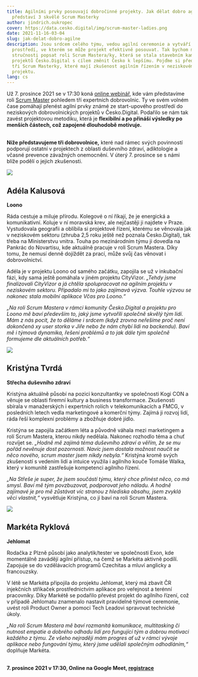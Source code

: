 ```yaml
---
title: Agilními prvky posouvají dobročinné projekty. Jak dělat dobro agilně
  představí 3 skvělé Scrum Masterky
author: jindrich.oukropec
cover: https://data.cesko.digital/img/scrum-master-ladies.png
date: 2021-11-16-03-04
slug: jak-delat-dobro-agilne
description: Jsou srdcem celého týmu, vedou agilní ceremonie a vytváří
  prostředí, ve kterém se může projekt efektivně posouvat. Tak bychom mohli ve
  stručnosti popsat roli Scrum Mastera/ky, která se stala stavebním kamenem
  projektů Česko.Digital s cílem změnit Česko k lepšímu. Pojďme si představit
  tři Scrum Masterky, které mají zkušenost agilním řízením v neziskovém
  projektu.
lang: cs
---
```

Už 7. prosince 2021 se v 17:30 koná [online webinář](https://cesko.digital/portal-dobrovolnika/), kde vám představíme roli [Scrum Master](https://cesko-digital.atlassian.net/wiki/spaces/CD/pages/87470076/Scrum+Master) pohledem tří expertních dobrovolnic. Ty ve svém volném čase pomáhají přenést agilní prvky známé ze start-upového prostředí do neziskových dobrovolnických projektů v Česko.Digital. Podařilo se nám tak zavést projektovou metodiku, která je **flexibilní a po přináší výsledky po menších částech, což zapojené dlouhodobě motivuje.** 

**\
Níže představujeme tři dobrovolnice,** které nad rámec svých povinností podporují ostatní v projektech z oblasti duševního zdraví, adiktologie a včasné prevence závažných onemocnění. V úterý 7. prosince se s námi blíže podělí o jejich zkušenosti.

![](https://data.cesko.digital/img/adela-kalusova.jpg)

## Adéla Kalusová 

**Loono**

Ráda cestuje a miluje přírodu. Kolegové o ní říkají, že je energická a komunikativní. Koluje v ní moravská krev, ale nejčastěji ji najdete v Praze. Vystudovala geografii a oblíbila si projektové řízení, kterému se věnovala jak v neziskovém sektoru (zhruba 2,5 roku ještě než poznala Česko.Digital), tak třeba na Ministerstvu vnitra. Touha po mezinárodním týmu ji dovedla na Pankrác do Novartisu, kde aktuálně pracuje v roli Scrum Mastera. Díky tomu, že nemusí denně dojíždět za prací, může svůj čas věnovat i dobrovolnictví.

Adéla je v projektu Loono od samého začátku, zapojila se už v inkubační fázi, kdy sama ještě pomáhala v jiném projektu CityVizor. *„Tehdy jsme finalizovali CityVizor a já chtěla spolupracovat na agilním projektu v neziskovém sektoru. Připadalo mi to jako zajímavá výzva. Touhle výzvou se nakonec stala mobilní aplikace Včas pro Loono.“* 

*„Na roli Scrum Mastera v rámci komunity Česko.Digital a projektu pro Loono mě baví především to, jaký jsme vytvořili společně skvělý tým lidí. Mám z nás pocit, že to děláme i srdcem (když zrovna neřešíme proč není dokončená xy user storka v Jiře nebo že nám chybí lidi na backendu). Baví mě i týmová dynamika, řešení problémů a to jak dále tým společně formujeme dle aktuálních potřeb.“*

![](https://data.cesko.digital/img/kristyna-tvrda.jpg)

## Kristýna Tvrdá

**Střecha duševního zdraví**

Kristýna aktuálně působí na pozici konzultantky ve společnosti Kogi CON a věnuje se oblasti firemní kultury a business transformace. Zkušenosti sbírala v manažerských i expertních rolích v telekomunikacích a FMCG, v posledních letech vedla marketingové a komerční týmy. Zajímá ji rozvoj lidí, ráda řeší komplexní problémy a zbožňuje dobré jídlo.

Kristýna se zapojila začátkem léta a původně váhala mezi marketingem a rolí Scrum Mastera, kterou nikdy nedělala. Nakonec rozhodlo téma a chuť rozvíjet se. *„Hodně mě zajímá téma duševního zdraví a věřím, že se mu pořád nevěnuje dost pozornosti. Navíc jsem dostala možnost naučit se něco nového, scrum master jsem nikdy nebyla.“* Kristýna kromě svých zkušeností s vedením lidí a intuice využila i agilního kouče Tomáše Walka, který v komunitě zastřešuje kompetenci agilního řízení.

*„Na Střeše je super, že jsem součástí týmu, který chce přinést něco, co má smysl. Baví mě tým povzbuzovat, podporovat jeho náladu. A hodně zajímavé je pro mě zůstávat víc stranou z hlediska obsahu, jsem zvyklá věci vlastnit,“* vysvětluje Kristýna, co jí baví na roli Scrum Mastera.

![](https://data.cesko.digital/img/marketa-ryklova.jpg)

## Markéta Ryklová

**Jehlomat**

Rodačka z Plzně působí jako analytik/tester ve společnosti Exon, kde momentálně zavádějí agilní přístup, na čemž se Markéta aktivně podílí. Zapojuje se do vzdělávacích programů Czechitas a mluví anglicky a francouzsky. 

V létě se Markéta připojila do projektu Jehlomat, který má zbavit ČR injekčních stříkaček prostřednictvím aplikace pro veřejnost a terénní pracovníky. Díky Markétě se podařilo převést projekt do agilního řízení, což v případě Jehlomatu znamenalo nastavit pravidelné týmové ceremonie, uvést roli Product Owner a pomoci Tech Leadovi spravovat technické úkoly. 

*„Na roli Scrum Mastera mě baví rozmanitá komunikace, multitasking či nutnost empatie a dobrého odhadu lidí pro fungující tým a dobrou motivaci každého z týmu. Ze všeho nejraději mám progres ať už v rámci vývoje aplikace nebo fungování týmu, který jsme udělali společným odhodláním,“* doplňuje Markéta.

\
**7. prosince 2021 v 17:30, Online na Google Meet, [registrace](https://airtable.com/shrRdNY33xfp6MZzS)**